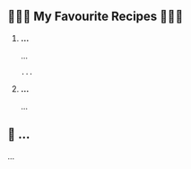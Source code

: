 ## 🥐🍳🥗 My Favourite Recipes 🥧🥨🍫

1.  **...**

    ...

    ```shell
    ...
    ```

2.  **...**

    ...

## 🚀 ...

...
